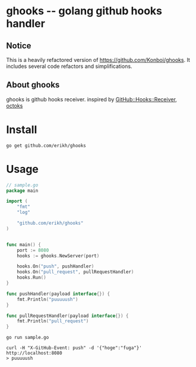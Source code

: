 # ghooks -- golang github hooks handler

## Notice

This is a heavily refactored version of https://github.com/Konboi/ghooks. It
includes several code refactors and simplifications.

## About ghooks

ghooks is github hooks receiver. inspired by
[GitHub::Hooks::Receiver](https://github.com/Songmu/Github-Hooks-Receiver),
[octoks](https://github.com/hisaichi5518/octoks)

# Install

```
go get github.com/erikh/ghooks
```

# Usage

```go
// sample.go
package main

import (
    "fmt"
    "log"

    "github.com/erikh/ghooks"
)


func main() {
    port := 8080
    hooks := ghooks.NewServer(port)

    hooks.On("push", pushHandler)
    hooks.On("pull_request", pullRequestHandler)
    hooks.Run()
}

func pushHandler(payload interface{}) {
    fmt.Println("puuuuush")
}

func pullRequestHandler(payload interface{}) {
    fmt.Println("pull_request")
}
```

```
go run sample.go
```

```
curl -H "X-GitHub-Event: push" -d '{"hoge":"fuga"}' http://localhost:8080
> puuuuush
```
